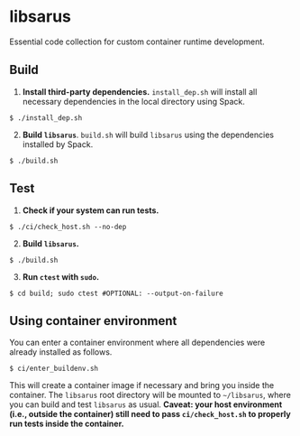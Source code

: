 # libsarus

Essential code collection for custom container runtime development.


## Build

1. **Install third-party dependencies.** `install_dep.sh` will install all necessary dependencies in the local directory using Spack.

```
$ ./install_dep.sh
```

2. **Build `libsarus`**. `build.sh` will build `libsarus` using the dependencies installed by Spack.

```
$ ./build.sh
```


## Test

1. **Check if your system can run tests.**

```
$ ./ci/check_host.sh --no-dep
```

2. **Build `libsarus`.**

```
$ ./build.sh
```

3. **Run `ctest` with `sudo`.**

```
$ cd build; sudo ctest #OPTIONAL: --output-on-failure
```


## Using container environment

You can enter a container environment where all dependencies were already installed as follows.

```
$ ci/enter_buildenv.sh
```

This will create a container image if necessary and bring you inside the container. The `libsarus` root directory will be mounted to `~/libsarus`, where you can build and test `libsarus` as usual. **Caveat: your host environment (i.e., outside the container) still need to pass `ci/check_host.sh` to properly run tests inside the container.**